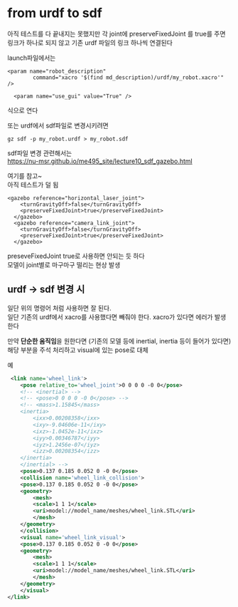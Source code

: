 # from urdf to sdf
아직 테스트를 다 끝내지는 못했지만 각 joint에 preserveFixedJoint 를 true를 주면 링크가 하나로 되지 않고 기존 urdf 파일의 링크 하나씩 연결된다  

launch파일에서는 
```
<param name="robot_description"
        command="xacro '$(find md_description)/urdf/my_robot.xacro'" />

  <param name="use_gui" value="True" />
```
식으로 연다  

또는 urdf에서 sdf파일로 변경시키려면 
```
gz sdf -p my_robot.urdf > my_robot.sdf
```
sdf파일 변경 관련해서는   
https://nu-msr.github.io/me495_site/lecture10_sdf_gazebo.html   
  
여기를 참고~  
아직 테스트가 덜 됨

```
<gazebo reference="horizontal_laser_joint">
    <turnGravityOff>false</turnGravityOff>
    <preserveFixedJoint>true</preserveFixedJoint>
  </gazebo>
  <gazebo reference="camera_link_joint">
    <turnGravityOff>false</turnGravityOff>
    <preserveFixedJoint>true</preserveFixedJoint>
  </gazebo>
```

preseveFixedJoint true로 사용하면 안되는 듯 하다   
모델이 joint별로 마구마구 떨리는 현상 발생  


## urdf -> sdf 변경 시
일단 위의 명령어 처럼 사용하면 잘 된다.  
일단 기존의 urdf에서 xacro를 사용했다면 빼줘야 한다. xacro가 있다면 에러가 발생한다 

만약 **단순한 움직임**을 원한다면 (기존의 모델 등에 inertial, inertia 등이 들어가 있다면)  
해당 부분을 주석 처리하고 visual에 있는 pose로 대체 

예
```xml
 <link name='wheel_link'>
    <pose relative_to='wheel_joint'>0 0 0 0 -0 0</pose>
    <!-- <inertial> -->
    <!-- <pose>0 0 0 0 -0 0</pose> -->
    <!-- <mass>1.15845</mass>
    <inertia>
        <ixx>0.00208358</ixx>
        <ixy>-9.04606e-11</ixy>
        <ixz>-1.0452e-11</ixz>
        <iyy>0.00346787</iyy>
        <iyz>1.2456e-07</iyz>
        <izz>0.00208354</izz>
    </inertia>
    </inertial> -->
    <pose>0.137 0.185 0.052 0 -0 0</pose>
    <collision name='wheel_link_collision'>
    <pose>0.137 0.185 0.052 0 -0 0</pose>
    <geometry>
        <mesh>
        <scale>1 1 1</scale>
        <uri>model://model_name/meshes/wheel_link.STL</uri>
        </mesh>
    </geometry>
    </collision>
    <visual name='wheel_link_visual'>
    <pose>0.137 0.185 0.052 0 -0 0</pose>
    <geometry>
        <mesh>
        <scale>1 1 1</scale>
        <uri>model://model_name/meshes/wheel_link.STL</uri>
        </mesh>
    </geometry>
    </visual>
</link>
```

